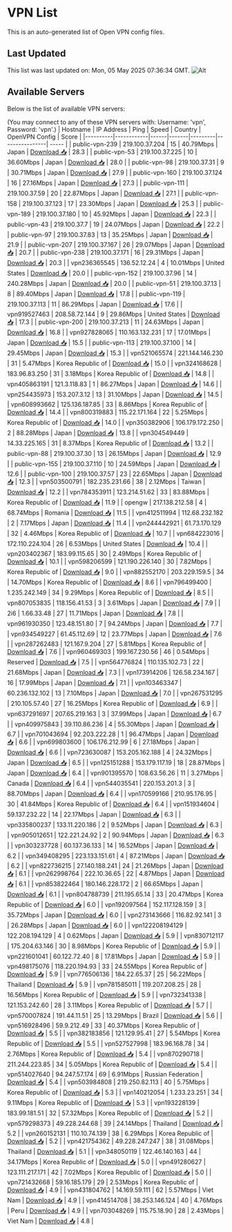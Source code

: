 # VPN List

This is an auto-generated list of Open VPN config files.

## Last Updated

This list was last updated on: Mon, 05 May 2025 07:36:34 GMT.
![Alt](https://repobeats.axiom.co/api/embed/186b98318ef1479477931607c1ad7d823f12451f.svg "Repobeats analytics image")

## Available Servers

Below is the list of available VPN servers:

(You may connect to any of these VPN servers with: Username: 'vpn', Password: 'vpn'.)
| Hostname | IP Address | Ping | Speed | Country | OpenVPN Config | Score |
|----------|------------|------|-------|---------|----------------| ----- |
| public-vpn-239 | 219.100.37.204 | 15 | 40.79Mbps | Japan | [Download 📥](./configs/server_0_JP.ovpn) | 28.3 |
| public-vpn-53 | 219.100.37.225 | 10 | 36.60Mbps | Japan | [Download 📥](./configs/server_1_JP.ovpn) | 28.0 |
| public-vpn-98 | 219.100.37.31 | 9 | 30.71Mbps | Japan | [Download 📥](./configs/server_2_JP.ovpn) | 27.9 |
| public-vpn-160 | 219.100.37.124 | 16 | 27.16Mbps | Japan | [Download 📥](./configs/server_3_JP.ovpn) | 27.3 |
| public-vpn-111 | 219.100.37.59 | 20 | 22.87Mbps | Japan | [Download 📥](./configs/server_4_JP.ovpn) | 27.1 |
| public-vpn-158 | 219.100.37.123 | 17 | 23.30Mbps | Japan | [Download 📥](./configs/server_5_JP.ovpn) | 25.3 |
| public-vpn-189 | 219.100.37.180 | 10 | 45.92Mbps | Japan | [Download 📥](./configs/server_6_JP.ovpn) | 22.3 |
| public-vpn-43 | 219.100.37.7 | 19 | 24.07Mbps | Japan | [Download 📥](./configs/server_7_JP.ovpn) | 22.2 |
| public-vpn-97 | 219.100.37.83 | 13 | 35.25Mbps | Japan | [Download 📥](./configs/server_8_JP.ovpn) | 21.9 |
| public-vpn-207 | 219.100.37.167 | 26 | 29.07Mbps | Japan | [Download 📥](./configs/server_9_JP.ovpn) | 20.7 |
| public-vpn-238 | 219.100.37.171 | 16 | 29.31Mbps | Japan | [Download 📥](./configs/server_10_JP.ovpn) | 20.3 |
| vpn236365545 | 136.52.12.24 | 4 | 10.01Mbps | United States | [Download 📥](./configs/server_11_US.ovpn) | 20.0 |
| public-vpn-152 | 219.100.37.96 | 14 | 240.28Mbps | Japan | [Download 📥](./configs/server_12_JP.ovpn) | 20.0 |
| public-vpn-51 | 219.100.37.13 | 8 | 89.40Mbps | Japan | [Download 📥](./configs/server_13_JP.ovpn) | 17.8 |
| public-vpn-119 | 219.100.37.113 | 11 | 86.29Mbps | Japan | [Download 📥](./configs/server_14_JP.ovpn) | 17.6 |
| vpn919527463 | 208.58.72.144 | 9 | 29.86Mbps | United States | [Download 📥](./configs/server_15_US.ovpn) | 17.3 |
| public-vpn-200 | 219.100.37.213 | 11 | 24.63Mbps | Japan | [Download 📥](./configs/server_16_JP.ovpn) | 16.8 |
| vpn927828065 | 110.163.132.231 | 17 | 17.01Mbps | Japan | [Download 📥](./configs/server_17_JP.ovpn) | 15.5 |
| public-vpn-113 | 219.100.37.100 | 14 | 29.45Mbps | Japan | [Download 📥](./configs/server_18_JP.ovpn) | 15.3 |
| vpn521065574 | 221.144.146.230 | 31 | 5.47Mbps | Korea Republic of | [Download 📥](./configs/server_19_KR.ovpn) | 15.0 |
| vpn324168628 | 183.96.83.250 | 31 | 3.18Mbps | Korea Republic of | [Download 📥](./configs/server_20_KR.ovpn) | 14.8 |
| vpn405863191 | 121.3.118.83 | 1 | 86.27Mbps | Japan | [Download 📥](./configs/server_21_JP.ovpn) | 14.6 |
| vpn254435973 | 153.207.3.12 | 13 | 31.10Mbps | Japan | [Download 📥](./configs/server_22_JP.ovpn) | 14.5 |
| vpn608993662 | 125.136.187.85 | 33 | 8.86Mbps | Korea Republic of | [Download 📥](./configs/server_23_KR.ovpn) | 14.4 |
| vpn800319883 | 115.22.171.164 | 22 | 5.25Mbps | Korea Republic of | [Download 📥](./configs/server_24_KR.ovpn) | 14.0 |
| vpn350382906 | 106.179.172.250 | 2 | 88.28Mbps | Japan | [Download 📥](./configs/server_25_JP.ovpn) | 13.8 |
| vpn304549449 | 14.33.225.165 | 31 | 8.37Mbps | Korea Republic of | [Download 📥](./configs/server_26_KR.ovpn) | 13.2 |
| public-vpn-88 | 219.100.37.30 | 13 | 26.15Mbps | Japan | [Download 📥](./configs/server_27_JP.ovpn) | 12.9 |
| public-vpn-155 | 219.100.37.110 | 10 | 24.59Mbps | Japan | [Download 📥](./configs/server_28_JP.ovpn) | 12.6 |
| public-vpn-100 | 219.100.37.57 | 23 | 22.65Mbps | Japan | [Download 📥](./configs/server_29_JP.ovpn) | 12.3 |
| vpn503500791 | 182.235.231.66 | 38 | 2.12Mbps | Taiwan | [Download 📥](./configs/server_30_TW.ovpn) | 12.2 |
| vpn784353911 | 123.214.51.62 | 33 | 83.88Mbps | Korea Republic of | [Download 📥](./configs/server_31_KR.ovpn) | 11.9 |
| opengw | 217.138.212.58 | 4 | 68.74Mbps | Romania | [Download 📥](./configs/server_32_RO.ovpn) | 11.5 |
| vpn412511994 | 112.68.232.182 | 2 | 7.17Mbps | Japan | [Download 📥](./configs/server_33_JP.ovpn) | 11.4 |
| vpn244442921 | 61.73.170.129 | 32 | 4.46Mbps | Korea Republic of | [Download 📥](./configs/server_34_KR.ovpn) | 10.7 |
| vpn684223016 | 172.110.224.104 | 26 | 6.53Mbps | United States | [Download 📥](./configs/server_35_US.ovpn) | 10.4 |
| vpn203402367 | 183.99.115.65 | 30 | 2.49Mbps | Korea Republic of | [Download 📥](./configs/server_36_KR.ovpn) | 10.1 |
| vpn598206599 | 121.190.226.140 | 30 | 7.82Mbps | Korea Republic of | [Download 📥](./configs/server_37_KR.ovpn) | 9.0 |
| vpn882552170 | 203.229.159.5 | 34 | 14.70Mbps | Korea Republic of | [Download 📥](./configs/server_38_KR.ovpn) | 8.6 |
| vpn796499400 | 1.235.242.149 | 34 | 9.29Mbps | Korea Republic of | [Download 📥](./configs/server_39_KR.ovpn) | 8.5 |
| vpn807053835 | 118.156.41.53 | 3 | 3.61Mbps | Japan | [Download 📥](./configs/server_40_JP.ovpn) | 7.9 |
| 2i6 | 1.66.33.48 | 27 | 11.71Mbps | Japan | [Download 📥](./configs/server_41_JP.ovpn) | 7.8 |
| vpn961930350 | 123.48.151.80 | 7 | 94.24Mbps | Japan | [Download 📥](./configs/server_42_JP.ovpn) | 7.7 |
| vpn934549227 | 61.45.112.69 | 12 | 23.77Mbps | Japan | [Download 📥](./configs/server_43_JP.ovpn) | 7.6 |
| vpn287262483 | 121.167.9.204 | 27 | 5.81Mbps | Korea Republic of | [Download 📥](./configs/server_44_KR.ovpn) | 7.6 |
| vpn960469303 | 199.167.230.56 | 46 | 0.54Mbps | Reserved | [Download 📥](./configs/server_45_ZZ.ovpn) | 7.5 |
| vpn564776824 | 110.135.102.73 | 22 | 21.68Mbps | Japan | [Download 📥](./configs/server_46_JP.ovpn) | 7.3 |
| vpn173914206 | 126.58.234.167 | 16 | 17.99Mbps | Japan | [Download 📥](./configs/server_47_JP.ovpn) | 7.1 |
| vpn103463347 | 60.236.132.102 | 13 | 7.10Mbps | Japan | [Download 📥](./configs/server_48_JP.ovpn) | 7.0 |
| vpn267531295 | 210.105.57.40 | 27 | 16.25Mbps | Korea Republic of | [Download 📥](./configs/server_49_KR.ovpn) | 6.9 |
| vpn637291697 | 207.65.219.163 | 3 | 37.99Mbps | Japan | [Download 📥](./configs/server_50_JP.ovpn) | 6.7 |
| vpn409975843 | 39.110.86.236 | 4 | 55.30Mbps | Japan | [Download 📥](./configs/server_51_JP.ovpn) | 6.7 |
| vpn701043694 | 92.203.222.28 | 1 | 96.47Mbps | Japan | [Download 📥](./configs/server_52_JP.ovpn) | 6.6 |
| vpn699803600 | 106.176.212.99 | 6 | 27.18Mbps | Japan | [Download 📥](./configs/server_53_JP.ovpn) | 6.6 |
| vpn723630087 | 153.205.162.188 | 4 | 24.32Mbps | Japan | [Download 📥](./configs/server_54_JP.ovpn) | 6.5 |
| vpn125151288 | 153.179.117.19 | 18 | 28.87Mbps | Japan | [Download 📥](./configs/server_55_JP.ovpn) | 6.4 |
| vpn901395570 | 108.63.56.26 | 11 | 3.27Mbps | Canada | [Download 📥](./configs/server_56_CA.ovpn) | 6.4 |
| vpn544035541 | 220.153.201.3 | 3 | 88.70Mbps | Japan | [Download 📥](./configs/server_57_JP.ovpn) | 6.4 |
| vpn170599166 | 210.95.176.95 | 30 | 41.84Mbps | Korea Republic of | [Download 📥](./configs/server_58_KR.ovpn) | 6.4 |
| vpn151934604 | 59.137.232.22 | 14 | 22.17Mbps | Japan | [Download 📥](./configs/server_59_JP.ovpn) | 6.3 |
| vpn335800237 | 133.11.220.186 | 2 | 9.52Mbps | Japan | [Download 📥](./configs/server_60_JP.ovpn) | 6.3 |
| vpn905012651 | 122.221.24.92 | 2 | 90.94Mbps | Japan | [Download 📥](./configs/server_61_JP.ovpn) | 6.3 |
| vpn303237728 | 60.137.36.133 | 14 | 16.52Mbps | Japan | [Download 📥](./configs/server_62_JP.ovpn) | 6.2 |
| vpn349408295 | 223.133.151.61 | 4 | 87.21Mbps | Japan | [Download 📥](./configs/server_63_JP.ovpn) | 6.2 |
| vpn822736215 | 27.140.188.241 | 24 | 21.26Mbps | Japan | [Download 📥](./configs/server_64_JP.ovpn) | 6.1 |
| vpn262998764 | 222.10.36.65 | 22 | 4.87Mbps | Japan | [Download 📥](./configs/server_65_JP.ovpn) | 6.1 |
| vpn853822464 | 180.146.228.172 | 2 | 66.65Mbps | Japan | [Download 📥](./configs/server_66_JP.ovpn) | 6.1 |
| vpn804788739 | 211.195.65.14 | 33 | 20.47Mbps | Korea Republic of | [Download 📥](./configs/server_67_KR.ovpn) | 6.0 |
| vpn192097564 | 152.117.128.159 | 3 | 35.72Mbps | Japan | [Download 📥](./configs/server_68_JP.ovpn) | 6.0 |
| vpn273143666 | 116.82.92.141 | 3 | 26.28Mbps | Japan | [Download 📥](./configs/server_69_JP.ovpn) | 6.0 |
| vpn122208194129 | 122.208.194.129 | 4 | 0.62Mbps | Japan | [Download 📥](./configs/server_70_JP.ovpn) | 5.9 |
| vpn830712117 | 175.204.63.146 | 30 | 8.98Mbps | Korea Republic of | [Download 📥](./configs/server_71_KR.ovpn) | 5.9 |
| vpn221601041 | 60.122.72.40 | 8 | 17.81Mbps | Japan | [Download 📥](./configs/server_72_JP.ovpn) | 5.9 |
| vpn498175076 | 118.220.194.93 | 33 | 24.55Mbps | Korea Republic of | [Download 📥](./configs/server_73_KR.ovpn) | 5.9 |
| vpn776506136 | 184.22.65.37 | 25 | 56.22Mbps | Thailand | [Download 📥](./configs/server_74_TH.ovpn) | 5.9 |
| vpn781585011 | 119.207.208.25 | 28 | 16.56Mbps | Korea Republic of | [Download 📥](./configs/server_75_KR.ovpn) | 5.9 |
| vpn732341338 | 121.153.242.60 | 28 | 3.11Mbps | Korea Republic of | [Download 📥](./configs/server_76_KR.ovpn) | 5.7 |
| vpn570007824 | 191.44.11.51 | 25 | 13.29Mbps | Brazil | [Download 📥](./configs/server_77_BR.ovpn) | 5.6 |
| vpn516928496 | 59.9.212.49 | 33 | 40.37Mbps | Korea Republic of | [Download 📥](./configs/server_78_KR.ovpn) | 5.5 |
| vpn382183856 | 121.129.95.41 | 27 | 5.54Mbps | Korea Republic of | [Download 📥](./configs/server_79_KR.ovpn) | 5.5 |
| vpn527527998 | 183.96.168.78 | 34 | 2.76Mbps | Korea Republic of | [Download 📥](./configs/server_80_KR.ovpn) | 5.4 |
| vpn870290718 | 211.244.223.85 | 34 | 5.05Mbps | Korea Republic of | [Download 📥](./configs/server_81_KR.ovpn) | 5.4 |
| vpn514027640 | 94.247.57.174 | 69 | 6.91Mbps | Russian Federation | [Download 📥](./configs/server_82_RU.ovpn) | 5.4 |
| vpn503984808 | 219.250.82.113 | 40 | 5.75Mbps | Korea Republic of | [Download 📥](./configs/server_83_KR.ovpn) | 5.3 |
| vpn140212054 | 1.233.23.251 | 34 | 9.11Mbps | Korea Republic of | [Download 📥](./configs/server_84_KR.ovpn) | 5.3 |
| vpn193228139 | 183.99.181.51 | 32 | 57.32Mbps | Korea Republic of | [Download 📥](./configs/server_85_KR.ovpn) | 5.2 |
| vpn579298373 | 49.228.244.68 | 39 | 24.14Mbps | Thailand | [Download 📥](./configs/server_86_TH.ovpn) | 5.2 |
| vpn260152131 | 110.10.74.139 | 38 | 6.29Mbps | Korea Republic of | [Download 📥](./configs/server_87_KR.ovpn) | 5.2 |
| vpn421754362 | 49.228.247.247 | 38 | 31.08Mbps | Thailand | [Download 📥](./configs/server_88_TH.ovpn) | 5.1 |
| vpn348050119 | 122.46.140.163 | 44 | 34.17Mbps | Korea Republic of | [Download 📥](./configs/server_89_KR.ovpn) | 5.0 |
| vpn491280627 | 123.111.217.171 | 42 | 7.02Mbps | Korea Republic of | [Download 📥](./configs/server_90_KR.ovpn) | 5.0 |
| vpn721432668 | 59.16.185.179 | 29 | 2.53Mbps | Korea Republic of | [Download 📥](./configs/server_91_KR.ovpn) | 4.9 |
| vpn431804762 | 14.169.59.111 | 62 | 5.57Mbps | Viet Nam | [Download 📥](./configs/server_92_VN.ovpn) | 4.9 |
| vpn414514708 | 38.253.146.124 | 40 | 4.76Mbps | Peru | [Download 📥](./configs/server_93_PE.ovpn) | 4.9 |
| vpn703048269 | 115.75.18.90 | 28 | 2.43Mbps | Viet Nam | [Download 📥](./configs/server_94_VN.ovpn) | 4.8 |
